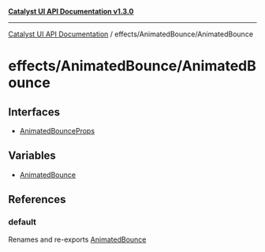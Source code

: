 [**Catalyst UI API Documentation v1.3.0**](../../../README.md)

---

[Catalyst UI API Documentation](../../../README.md) / effects/AnimatedBounce/AnimatedBounce

# effects/AnimatedBounce/AnimatedBounce

## Interfaces

- [AnimatedBounceProps](interfaces/AnimatedBounceProps.md)

## Variables

- [AnimatedBounce](variables/AnimatedBounce.md)

## References

### default

Renames and re-exports [AnimatedBounce](variables/AnimatedBounce.md)
